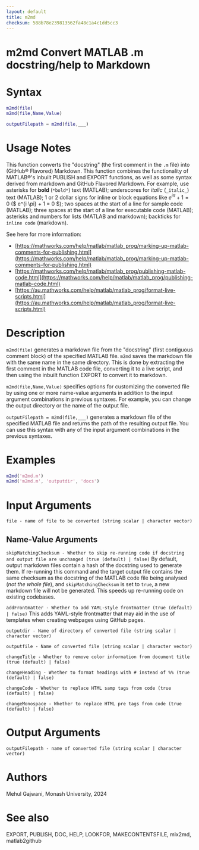 ```yaml
---
layout: default
title: m2md
checksum: 588b78e239813562fa48c1a4c1dd5cc3
---
```



 
# m2md Convert MATLAB .m docstring/help to Markdown
 
# Syntax
```matlab
m2md(file)
m2md(file,Name,Value)
```
```matlab
outputFilepath = m2md(file,___)
```
 
# Usage Notes

This function converts the "docstring" (the first comment in the `.m` file) into (GitHub® Flavored) Markdown. This function combines the functionality of MATLAB®'s inbuilt PUBLISH and EXPORT functions, as well as some syntax derived from markdown and GitHub Flavored Markdown. For example, use asterisks for **bold** (`*bold*`) text (MATLAB); underscores for *italic* (`_italic_`) text (MATLAB); 1 or 2 dollar signs for inline or block equations like $e^{i\pi } +1=0$ (\$ e^{i \\pi} + 1 = 0 \$); two spaces at the start of a line for sample code (MATLAB); three spaces at the start of a line for executable code (MATLAB); asterisks and numbers for lists (MATLAB and markdown); backticks for `inline code` (markdown).


See here for more information:

-  [https://mathworks.com/help/matlab/matlab_prog/marking-up-matlab-comments-for-publishing.html](https://mathworks.com/help/matlab/matlab_prog/marking-up-matlab-comments-for-publishing.html) 
-  [https://mathworks.com/help/matlab/matlab_prog/publishing-matlab-code.html](https://mathworks.com/help/matlab/matlab_prog/publishing-matlab-code.html) 
-  [https://au.mathworks.com/help/matlab/matlab_prog/format-live-scripts.html](https://au.mathworks.com/help/matlab/matlab_prog/format-live-scripts.html) 
 
# Description

`m2md(file)` generates a markdown file from the "docstring" (first contiguous comment block) of the specified MATLAB file. `m2md` saves the markdown file with the same name in the same directory. This is done by extracting the first comment in the MATLAB code file, converting it to a live script, and then using the inbuilt function EXPORT to convert it to markdown.


`m2md(file,Name,Value)` specifies options for customizing the converted file by using one or more name-value arguments in addition to the input argument combinations in previous syntaxes. For example, you can change the output directory or the name of the output file.


`outputFilepath = m2md(file,___)` generates a markdown file of the specified MATLAB file and returns the path of the resulting output file. You can use this syntax with any of the input argument combinations in the previous syntaxes.

 
# Examples
```matlab
m2md('m2md.m')
m2md('m2md.m', 'outputdir', 'docs')
```
 
# Input Arguments

`file - name of file to be converted (string scalar | character vector)`

 
## Name-Value Arguments

`skipMatchingChecksum - Whether to skip re-running code if docstring and output file are unchanged (true (default) | false)` By default, output markdown files contain a hash of the docstring used to generate them. If re-running this command and the target output file contains the same checksum as the docstring of the MATLAB code file being analysed (*not the whole file*), and `skipMatchingChecksum` is set to `true`, a new markdown file will not be generated. This speeds up re-running code on existing codebases.


`addFrontmatter - Whether to add YAML-style frontmatter (true (default) | false)` This adds YAML-style frontmatter that may aid in the use of templates when creating webpages using GitHub pages.


`outputdir - Name of directory of converted file (string scalar | character vector)`


`outputfile - Name of converted file (string scalar | character vector)`


`changeTitle - Whether to remove color information from document title (true (default) | false)`


`changeHeading - Whether to format headings with # instead of %% (true (default) | false)`


`changeCode - Whether to replace HTML samp tags from code (true (default) | false)`


`changeMonospace - Whether to replace HTML pre tags from code (true (default) | false)`

 
# Output Arguments

`outputFilepath - name of converted file (string scalar | character vector)`

 
# Authors

Mehul Gajwani, Monash University, 2024

 
# See also

EXPORT, PUBLISH, DOC, HELP, LOOKFOR, MAKECONTENTSFILE, mlx2md, matlab2github

